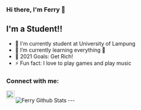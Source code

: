 ### Hi there, I'm Ferry 👋

## I'm a Student!!

- 🔭 I'm currently student at University of Lampung
- 🌱 I’m currently learning everything 🤣
- 🥅 2021 Goals: Get Rich!
- ⚡ Fun fact: I love to play games and play music

### Connect with me:

[<img align="left" alt="codeSTACKr | Instagram" width="22px" src="https://cdn.jsdelivr.net/npm/simple-icons@v3/icons/instagram.svg" />][instagram]

<br />
---

<img align="left" alt="Ferry Github Stats" src="https://github-readme-stats.vercel.app/api?username=FerryJr&show_icons=true&hide_border=true&theme=tokyonight" />

[instagram]: https://www.instagram.com/ferryjr07/
